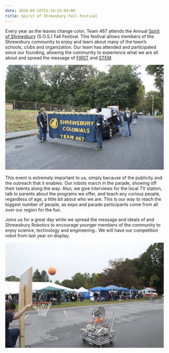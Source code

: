 ```yaml
---
date: 2024-09-16T23:10:13-04:00
title: Spirit of Shrewsbury Fall Festival
---
```


Every year as the leaves change color, Team 467 attends the Annual [Spirit of Shrewsbury](https://www.shrewsburyfallfestival.org/) (S.O.S.) Fall Festival. This festival allows members of the Shrewsbury community to enjoy and learn about many of the town’s schools, clubs and organization. Our team has attended and participated since our founding, allowing the community to experience what we are all about and spread the message of [FIRST](http://www.firstinspires.org/robotics/frc) and [STEM](https://en.wikipedia.org/wiki/Science,_Technology,_Engineering,_and_Mathematics).

![Team Flag in Parade](2012-09-30-Flag.jpg)

This event is extremely important to us, simply because of the publicity and the outreach that it enables. Our robots march in the parade, showing off their talents along the way. Also, we give interviews for the local TV station, talk to parents about the programs we offer, and teach any curious people, regardless of age, a little bit about who we are. This is our way to reach the biggest number of people, as expo and parade participants come from all over our region for the fun.

Joins us for a great day while we spread the message and ideals of and Shrewsbury Robotics to encourage younger members of the community to enjoy science, technology and engineering.. We will have our competition robot from last year on display.

![2012 Robot](2012-09-29-Robot.jpg)